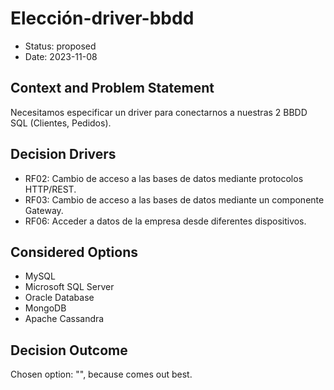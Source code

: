 # Elección-driver-bbdd

* Status: proposed
* Date: 2023-11-08

## Context and Problem Statement

Necesitamos especificar un driver para conectarnos a nuestras 2 BBDD SQL (Clientes, Pedidos).

## Decision Drivers

* RF02: Cambio de acceso a las bases de datos mediante protocolos HTTP/REST.
* RF03: Cambio de acceso a las bases de datos mediante un componente Gateway.
* RF06: Acceder a datos de la empresa desde diferentes dispositivos.

## Considered Options

* MySQL
* Microsoft SQL Server
* Oracle Database
* MongoDB
* Apache Cassandra

## Decision Outcome

Chosen option: "", because comes out best.
